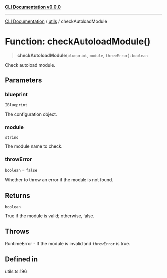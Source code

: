 [**CLI Documentation v0.0.0**](../../README.md)

***

[CLI Documentation](../../modules.md) / [utils](../README.md) / checkAutoloadModule

# Function: checkAutoloadModule()

> **checkAutoloadModule**(`blueprint`, `module`, `throwError`): `boolean`

Check autoload module.

## Parameters

### blueprint

`IBlueprint`

The configuration object.

### module

`string`

The module name to check.

### throwError

`boolean` = `false`

Whether to throw an error if the module is not found.

## Returns

`boolean`

True if the module is valid; otherwise, false.

## Throws

RuntimeError - If the module is invalid and `throwError` is true.

## Defined in

utils.ts:196
